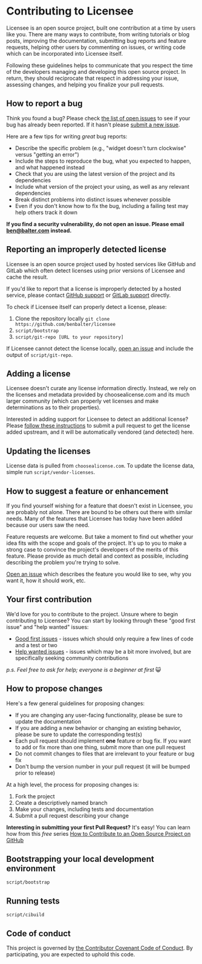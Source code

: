 # Contributing to Licensee

Licensee is an open source project, built one contribution at a time by users like you. There are many ways to contribute, from writing tutorials or blog posts, improving the documentation, submitting bug reports and feature requests, helping other users by commenting on issues, or writing code which can be incorporated into Licensee itself.

Following these guidelines helps to communicate that you respect the time of the developers managing and developing this open source project. In return, they should reciprocate that respect in addressing your issue, assessing changes, and helping you finalize your pull requests.

## How to report a bug

Think you found a bug? Please check [the list of open issues](https://github.com/benbalter/licensee/issues) to see if your bug has already been reported. If it hasn't please [submit a new issue](https://github.com/benbalter/licensee/issues/new).

Here are a few tips for writing *great* bug reports:

* Describe the specific problem (e.g., "widget doesn't turn clockwise" versus "getting an error")
* Include the steps to reproduce the bug, what you expected to happen, and what happened instead
* Check that you are using the latest version of the project and its dependencies
* Include what version of the project your using, as well as any relevant dependencies
* Break distinct problems into distinct issues whenever possible
* Even if you don't know how to fix the bug, including a failing test may help others track it down

**If you find a security vulnerability, do not open an issue. Please email ben@balter.com instead.**

## Reporting an improperly detected license

Licensee is an open source project used by hosted services like GitHub and GitLab which often  detect licenses using prior versions of Licensee and cache the result.

If you'd like to report that a license is improperly detected by a hosted service, please contact [GitHub support](https://github.com/contact) or [GitLab support](https://about.gitlab.com/getting-help/) directly.

To check if Licensee itself can properly detect a license, please:

1. Clone the repository locally `git clone https://github.com/benbalter/licensee`
2. `script/bootstrap`
3. `script/git-repo [URL to your repository]`

If Licensee cannot detect the license locally, [open an issue](https://github.com/benbalter/licensee/issues/new) and include the output of `script/git-repo`.

## Adding a license

Licensee doesn't curate any license information directly. Instead, we rely on the licenses and metadata provided by choosealicense.com and its much larger community (which can properly vet licenses and make determinations as to their properties).

Interested in adding support for Licensee to detect an additional license? Please [follow these instructions](https://github.com/github/choosealicense.com/blob/gh-pages/CONTRIBUTING.md#adding-a-license) to submit a pull request to get the license added upstream, and it will be automatically vendored (and detected) here.

## Updating the licenses

License data is pulled from `choosealicense.com`. To update the license data, simple run `script/vendor-licenses`.

## How to suggest a feature or enhancement

If you find yourself wishing for a feature that doesn't exist in Licensee, you are probably not alone. There are bound to be others out there with similar needs. Many of the features that Licensee has today have been added because our users saw the need.

Feature requests are welcome. But take a moment to find out whether your idea fits with the scope and goals of the project. It's up to you to make a strong case to convince the project's developers of the merits of this feature. Please provide as much detail and context as possible, including describing the problem you're trying to solve.

[Open an issue](https://github.com/benbalter/licensee/issues/new) which describes the feature you would like to see, why you want it, how it should work, etc.

## Your first contribution

We'd love for you to contribute to the project. Unsure where to begin contributing to Licensee? You can start by looking through these "good first issue" and "help wanted" issues:

* [Good first issues](https://github.com/benbalter/licensee/issues?q=is%3Aissue+is%3Aopen+label%3A%22good+first+issue%22) - issues which should only require a few lines of code and a test or two
* [Help wanted issues](https://github.com/benbalter/licensee/issues?q=is%3Aissue+is%3Aopen+label%3A%22help+wanted%22) - issues which may be a bit more involved, but are specifically seeking community contributions

*p.s. Feel free to ask for help; everyone is a beginner at first* :smiley_cat:

## How to propose changes

Here's a few general guidelines for proposing changes:

* If you are changing any user-facing functionality, please be sure to update the documentation
* If you are adding a new behavior or changing an existing behavior, please be sure to update the corresponding test(s)
* Each pull request should implement **one** feature or bug fix. If you want to add or fix more than one thing, submit more than one pull request
* Do not commit changes to files that are irrelevant to your feature or bug fix
* Don't bump the version number in your pull request (it will be bumped prior to release)

At a high level, the process for proposing changes is:

1. Fork the project
2. Create a descriptively named branch
3. Make your changes, including tests and documentation
4. Submit a pull request describing your change

**Interesting in submitting your first Pull Request?** It's easy! You can learn how from this *free* series [How to Contribute to an Open Source Project on GitHub](https://egghead.io/series/how-to-contribute-to-an-open-source-project-on-github)

## Bootstrapping your local development environment

`script/bootstrap`

## Running tests

`script/cibuild`

## Code of conduct

This project is governed by [the Contributor Covenant Code of Conduct](CONTRIBUTING.md). By participating, you are expected to uphold this code.
